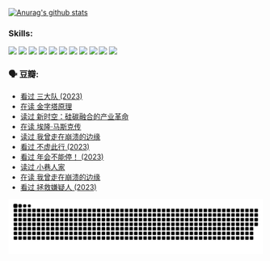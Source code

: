 
[![Anurag's github stats](https://github-readme-stats.vercel.app/api?username=w940853815)](https://github.com/anuraghazra/github-readme-stats)

### Skills:

<code><img height="32" src="https://cdn.jsdelivr.net/npm/simple-icons@v5/icons/python.svg"></code>
<code><img height="32" src="https://cdn.jsdelivr.net/npm/simple-icons@v5/icons/javascript.svg"></code>
<code><img height="32" src="https://cdn.jsdelivr.net/npm/simple-icons@v5/icons/django.svg"></code>
<code><img height="32" src="https://cdn.jsdelivr.net/npm/simple-icons@v5/icons/flask.svg"></code>
<code><img height="32" src="https://cdn.jsdelivr.net/npm/simple-icons@v5/icons/vuetify.svg"></code>
<code><img height="32" src="https://cdn.jsdelivr.net/npm/simple-icons@v5/icons/git.svg"></code>
<code><img height="32" src="https://cdn.jsdelivr.net/npm/simple-icons@v5/icons/docker.svg"></code>
<code><img height="32" src="https://cdn.jsdelivr.net/npm/simple-icons@v5/icons/postgresql.svg"></code>
<code><img height="32" src="https://cdn.jsdelivr.net/npm/simple-icons@v5/icons/elasticsearch.svg"></code>
<code><img height="32" src="https://cdn.jsdelivr.net/npm/simple-icons@v5/icons/macos.svg"></code>
<code><img height="32" src="https://cdn.jsdelivr.net/npm/simple-icons@v5/icons/linux.svg"></code>

### 🗣 豆瓣:

<!-- DOUBAN-ACTIVITIES:START -->
- [看过 三大队‎ (2023)](https://www.douban.com/people/136069238/status/4510323325/?_i=07502516)
- [在读 金字塔原理](https://www.douban.com/people/136069238/status/4507497587/?_i=07502516)
- [读过 新时空：硅碳融合的产业革命](https://www.douban.com/people/136069238/status/4506659177/?_i=07502516)
- [在读 埃隆·马斯克传](https://www.douban.com/people/136069238/status/4500417190/?_i=07502516)
- [读过 我曾走在崩溃的边缘](https://www.douban.com/people/136069238/status/4500416754/?_i=07502516)
- [看过 不虚此行‎ (2023)](https://www.douban.com/people/136069238/status/4499973052/?_i=07502516)
- [看过 年会不能停！‎ (2023)](https://www.douban.com/people/136069238/status/4498582002/?_i=07502516)
- [读过 小巷人家](https://www.douban.com/people/136069238/status/4489290935/?_i=07502516)
- [在读 我曾走在崩溃的边缘](https://www.douban.com/people/136069238/status/4489290559/?_i=07502516)
- [看过 拯救嫌疑人‎ (2023)](https://www.douban.com/people/136069238/status/4477421513/?_i=07502516)
<!-- DOUBAN-ACTIVITIES:END -->


![Snake animation](https://raw.githubusercontent.com/w940853815/w940853815/output/github-contribution-grid-snake.svg)

<!--
**w940853815/w940853815** is a ✨ _special_ ✨ repository because its `README.md` (this file) appears on your GitHub profile.

Here are some ideas to get you started:

- 🔭 I’m currently working on ...
- 🌱 I’m currently learning ...
- 👯 I’m looking to collaborate on ...
- 🤔 I’m looking for help with ...
- 💬 Ask me about ...
- 📫 How to reach me: ...
- 😄 Pronouns: ...
- ⚡ Fun fact: ...
-->
